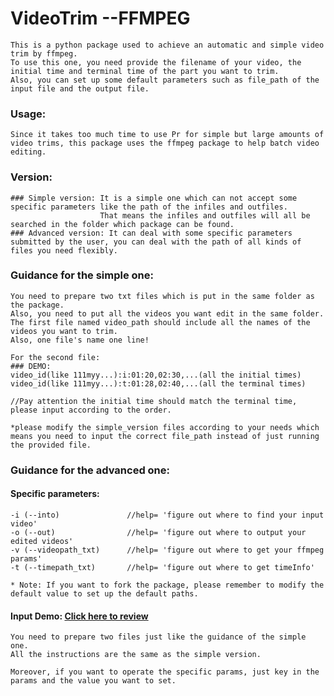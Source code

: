 # VideoTrim --FFMPEG

    This is a python package used to achieve an automatic and simple video trim by ffmpeg.
    To use this one, you need provide the filename of your video, the initial time and terminal time of the part you want to trim.
    Also, you can set up some default parameters such as file_path of the input file and the output file. 

### Usage:

    Since it takes too much time to use Pr for simple but large amounts of video trims, this package uses the ffmpeg package to help batch video editing.

### Version: 

    ### Simple version: It is a simple one which can not accept some specific parameters like the path of the infiles and outfiles.
                        That means the infiles and outfiles will all be searched in the folder which package can be found.
    ### Advanced version: It can deal with some specific parameters submitted by the user, you can deal with the path of all kinds of files you need flexibly. 

### Guidance for the simple one:
   
    You need to prepare two txt files which is put in the same folder as the package.
    Also, you need to put all the videos you want edit in the same folder.
    The first file named video_path should include all the names of the videos you want to trim.
    Also, one file's name one line! 
    
    For the second file:
    ### DEMO:
    video_id(like 111myy...):i:01:20,02:30,...(all the initial times)
    video_id(like 111myy...):t:01:28,02:40,...(all the terminal times)
    
    //Pay attention the initial time should match the terminal time, please input according to the order.
    
    *please modify the simple_version files according to your needs which means you need to input the correct file_path instead of just running the provided file.
    
### Guidance for the advanced one:

  #### Specific parameters:   
  
    -i (--into)               //help= 'figure out where to find your input video'
    -o (--out)                //help= 'figure out where to output your edited videos'
    -v (--videopath_txt)      //help= 'figure out where to get your ffmpeg params'
    -t (--timepath_txt)       //help= 'figure out where to get timeInfo'
    
    * Note: If you want to fork the package, please remember to modify the default value to set up the default paths.
    
  #### Input Demo:     [Click here to review](#Guidance-for-the-simple-one)
  
    You need to prepare two files just like the guidance of the simple one.
    All the instructions are the same as the simple version.

    Moreover, if you want to operate the specific params, just key in the params and the value you want to set.
    
    
    
